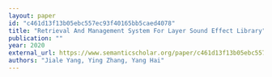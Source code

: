 ```yaml
---
layout: paper
id: "c461d13f13b05ebc557ec93f40165bb5caed4078"
title: "Retrieval And Management System For Layer Sound Effect Library"
publication: ""
year: 2020
external_url: https://www.semanticscholar.org/paper/c461d13f13b05ebc557ec93f40165bb5caed4078
authors: "Jiale Yang, Ying Zhang, Yang Hai"
---
```

